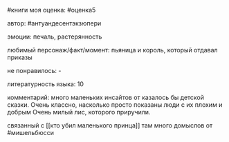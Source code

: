 #книги 
моя оценка: #оценка5 

автор: #антуандесентэкзюпери

эмоции: печаль, растерянность

любимый персонаж/факт/момент: пьяница и король, который отдавал приказы

не понравилось: -

литературность языка: 10

комментарий: много маленьких инсайтов от казалось бы детской сказки. Очень классно, насколько просто показаны люди с их плохим и добрым
Очень милый лис, которого приручили.

связанный с [[кто убил маленького принца]] там много домыслов от #мишельбюсси
